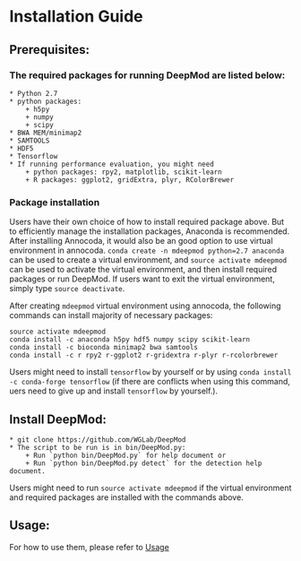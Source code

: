 
# Installation Guide

## Prerequisites:
 ### The required packages for running DeepMod are listed below:
	* Python 2.7
	* python packages:
		+ h5py
		+ numpy
		+ scipy
	* BWA MEM/minimap2
	* SAMTOOLS
	* HDF5
	* Tensorflow
	* If running performance evaluation, you might need
		+ python packages: rpy2, matplotlib, scikit-learn
		+ R packages: ggplot2, gridExtra, plyr, RColorBrewer
		
  ### Package installation		
Users have their own choice of how to install required package above. But to efficiently manage the installation packages, Anaconda is recommended. After installing Annocoda, it would also be an good option to use virtual environment in annocoda. `conda create -n mdeepmod python=2.7 anaconda` can be used to create a virtual environment, and `source activate mdeepmod` can be used to activate the virtual environment, and then install required packages or run DeepMod. If users want to exit the virtual environment, simply type `source deactivate`. 

After creating `mdeepmod` virtual environment using annocoda, the following commands can install majority of necessary packages:

```
source activate mdeepmod
conda install -c anaconda h5py hdf5 numpy scipy scikit-learn
conda install -c bioconda minimap2 bwa samtools
conda install -c r rpy2 r-ggplot2 r-gridextra r-plyr r-rcolorbrewer
```
Users might need to install `tensorflow` by yourself or by using `conda install -c conda-forge tensorflow` (if there are conflicts when using this command, uers need to give up and install `tensorflow` by yourself.).

## Install DeepMod:
	* git clone https://github.com/WGLab/DeepMod
	* The script to be run is in bin/DeepMod.py: 
		+ Run `python bin/DeepMod.py` for help document or 
		+ Run `python bin/DeepMod.py detect` for the detection help document.
Users might need to run `source activate mdeepmod` if the virtual environment and required packages are installed with the commands above.
	
## Usage:
 For how to use them, please refer to [Usage](https://github.com/WGLab/DeepMod/blob/master/docs/Usage.md)

